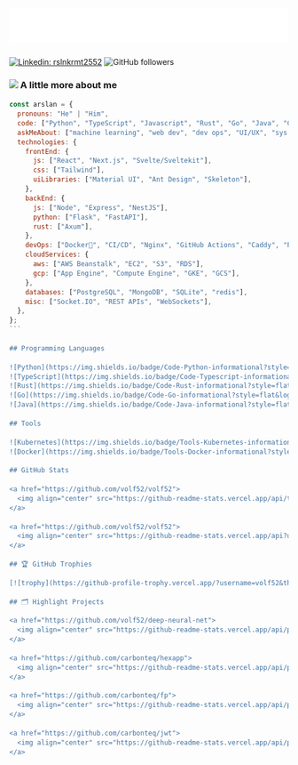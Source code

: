 <h1 align="center">
  <img src="https://raw.githubusercontent.com/volf52/volf52/main/name.svg" alt="Muhammad Arslan" />
</h1>
<!-- <h2><img src="https://emojis.slackmojis.com/emojis/images/1531849430/4246/blob-sunglasses.gif?1531849430" width="30"/> Hi there, I'm Muhammad Arslan! <img src="https://media.giphy.com/media/12oufCB0MyZ1Go/giphy.gif" width="50"></h2> -->

[![Linkedin: rslnkrmt2552](https://img.shields.io/badge/-rslnkrmt2552-blue?style=flat-square&logo=Linkedin&logoColor=white&link=https://www.linkedin.com/in/rslnkrmt2552/)](https://www.linkedin.com/in/rslnkrmt2552/)
![GitHub followers](https://img.shields.io/github/followers/volf52?label=Follow&style=social)

### <img src="https://media.giphy.com/media/VgCDAzcKvsR6OM0uWg/giphy.gif" width="50"> A little more about me

````javascript
const arslan = {
  pronouns: "He" | "Him",
  code: ["Python", "TypeScript", "Javascript", "Rust", "Go", "Java", "C#"],
  askMeAbout: ["machine learning", "web dev", "dev ops", "UI/UX", "sys admin"],
  technologies: {
    frontEnd: {
      js: ["React", "Next.js", "Svelte/Sveltekit"],
      css: ["Tailwind"],
      uiLibraries: ["Material UI", "Ant Design", "Skeleton"],
    },
    backEnd: {
      js: ["Node", "Express", "NestJS"],
      python: ["Flask", "FastAPI"],
      rust: ["Axum"],
    },
    devOps: ["Docker🐳", "CI/CD", "Nginx", "GitHub Actions", "Caddy", "Pulumi"],
    cloudServices: {
      aws: ["AWS Beanstalk", "EC2", "S3", "RDS"],
      gcp: ["App Engine", "Compute Engine", "GKE", "GCS"],
    },
    databases: ["PostgreSQL", "MongoDB", "SQLite", "redis"],
    misc: ["Socket.IO", "REST APIs", "WebSockets"],
  },
};
```

## Programming Languages

![Python](https://img.shields.io/badge/Code-Python-informational?style=flat&logo=python&logoColor=white&color=6aa6f8)
![TypeScript](https://img.shields.io/badge/Code-Typescript-informational?style=flat&logo=typescript&logoColor=white&color=6aa6f8)
![Rust](https://img.shields.io/badge/Code-Rust-informational?style=flat&logo=rust&logoColor=white&color=6aa6f8)
![Go](https://img.shields.io/badge/Code-Go-informational?style=flat&logo=go&logoColor=white&color=6aa6f8)
![Java](https://img.shields.io/badge/Code-Java-informational?style=flat&logo=openjdk&logoColor=white&color=6aa6f8)

## Tools

![Kubernetes](https://img.shields.io/badge/Tools-Kubernetes-informational?style=flat&logo=kubernetes&logoColor=white&color=6aa6f8)
![Docker](https://img.shields.io/badge/Tools-Docker-informational?style=flat&logo=docker&logoColor=white&color=6aa6f8)

## GitHub Stats

<a href="https://github.com/volf52/volf52">
  <img align="center" src="https://github-readme-stats.vercel.app/api/top-langs/?username=volf52&hide=html,css&title_color=6aa6f8&text_color=8a919a&icon_color=6aa6f8&bg_color=22272e" alt="Arslan's GitHub Stats" />
</a>

<a href="https://github.com/volf52/volf52">
  <img align="center" src="https://github-readme-stats.vercel.app/api?username=volf52&show_icons=true&line_height=27&count_private=true&title_color=6aa6f8&text_color=8a919a&icon_color=6aa6f8&bg_color=22272e" alt="Arslan's GitHub Stats" />
</a>

## 🏆 GitHub Trophies

[![trophy](https://github-profile-trophy.vercel.app/?username=volf52&theme=nord&column=7)](https://github.com/ryo-ma/github-profile-trophy)

## 🗂️ Highlight Projects

<a href="https://github.com/volf52/deep-neural-net">
  <img align="center" src="https://github-readme-stats.vercel.app/api/pin/?username=volf52&repo=deep-neural-net&show_icons=true&line_height=27&title_color=6aa6f8&text_color=8a919a&icon_color=6aa6f8&bg_color=22272e" alt="deep-neural-net" />
</a>

<a href="https://github.com/carbonteq/hexapp">
  <img align="center" src="https://github-readme-stats.vercel.app/api/pin/?username=carbonteq&repo=hexapp&show_icons=true&line_height=27&title_color=6aa6f8&text_color=8a919a&icon_color=6aa6f8&bg_color=22272e" alt="hexapp" />
</a>

<a href="https://github.com/carbonteq/fp">
  <img align="center" src="https://github-readme-stats.vercel.app/api/pin/?username=carbonteq&repo=fp&show_icons=true&line_height=27&title_color=6aa6f8&text_color=8a919a&icon_color=6aa6f8&bg_color=22272e" alt="fp" />
</a>

<a href="https://github.com/carbonteq/jwt">
  <img align="center" src="https://github-readme-stats.vercel.app/api/pin/?username=carbonteq&repo=jwt&show_icons=true&line_height=27&title_color=6aa6f8&text_color=8a919a&icon_color=6aa6f8&bg_color=22272e" alt="jwt" />
</a>
````
